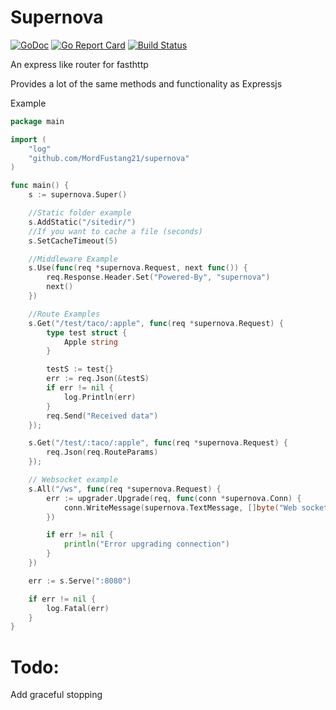 # Supernova
[![GoDoc](https://godoc.org/github.com/MordFustang21/supernova?status.svg)](https://godoc.org/github.com/MordFustang21/supernova)
[![Go Report Card](https://goreportcard.com/badge/github.com/mordfustang21/supernova)](https://goreportcard.com/report/github.com/mordfustang21/supernova)
[![Build Status](https://travis-ci.org/MordFustang21/supernova.svg?branch=master)](https://travis-ci.org/MordFustang21/supernova)

An express like router for fasthttp

Provides a lot of the same methods and functionality as Expressjs

Example
```go
package main

import (
	"log"
	"github.com/MordFustang21/supernova"
)

func main() {
	s := supernova.Super()

	//Static folder example
	s.AddStatic("/sitedir/")
	//If you want to cache a file (seconds)
	s.SetCacheTimeout(5)

	//Middleware Example
	s.Use(func(req *supernova.Request, next func()) {
		req.Response.Header.Set("Powered-By", "supernova")
		next()
	})

	//Route Examples
	s.Get("/test/taco/:apple", func(req *supernova.Request) {
		type test struct {
			Apple string
		}

		testS := test{}
		err := req.Json(&testS)
		if err != nil {
			log.Println(err)
		}
		req.Send("Received data")
	});

	s.Get("/test/:taco/:apple", func(req *supernova.Request) {
		req.Json(req.RouteParams)
	});

	// Websocket example
	s.All("/ws", func(req *supernova.Request) {
        err := upgrader.Upgrade(req, func(conn *supernova.Conn) {
            conn.WriteMessage(supernova.TextMessage, []byte("Web socket success"))
        })

        if err != nil {
            println("Error upgrading connection")
        }
    })

	err := s.Serve(":8080")

	if err != nil {
		log.Fatal(err)
	}
}
```
# Todo:
Add graceful stopping
